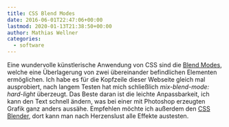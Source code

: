 ```yaml
---
title: CSS Blend Modes
date: 2016-06-01T22:47:06+00:00
lastmod: 2020-01-13T21:38:50+00:00
author: Mathias Wellner
categories:
  - software
---
```

Eine wundervolle künstlerische Anwendung von CSS sind die <a href="https://developer.mozilla.org/de/docs/Web/CSS/CSS_Referenz/mix-blend-mode" title="mix-blend-mode" target="_blank">Blend Modes</a>, welche eine Überlagerung von zwei übereinander befindlichen Elementen ermöglichen. Ich habe es für die Kopfzeile dieser Webseite gleich mal ausprobiert, nach langem Testen hat mich schließlich _mix-blend-mode: hard-light_ überzeugt. Das Beste daran ist die leichte Anpassbarkeit, ich kann den Text schnell ändern, was bei einer mit Photoshop erzeugten Grafik ganz anders aussähe. Empfehlen möchte ich außerdem den <a href="https://sarasoueidan.com/demos/css-blender/" title="CSS Blender" target="_blank">CSS Blender</a>, dort kann man nach Herzenslust alle Effekte austesten.